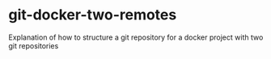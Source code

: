 # git-docker-two-remotes
Explanation of how to structure a git repository for a docker project with two git repositories
